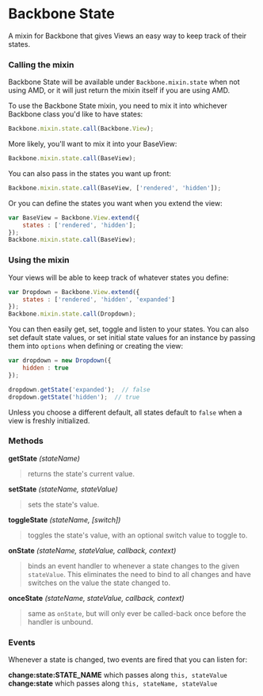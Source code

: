 # Backbone State

A mixin for Backbone that gives Views an easy way to keep track of their states.

### Calling the mixin

Backbone State will be available under `Backbone.mixin.state` when not using AMD, or it will just return the mixin itself if you are using AMD.

To use the Backbone State mixin, you need to mix it into whichever Backbone class you'd like to have states:

```javascript
Backbone.mixin.state.call(Backbone.View);
```

More likely, you'll want to mix it into your BaseView:

```javascript
Backbone.mixin.state.call(BaseView);
```

You can also pass in the states you want up front:

```javascript
Backbone.mixin.state.call(BaseView, ['rendered', 'hidden']);
```

Or you can define the states you want when you extend the view:

```javascript
var BaseView = Backbone.View.extend({
    states : ['rendered', 'hidden'];
});
Backbone.mixin.state.call(BaseView);
```

### Using the mixin

Your views will be able to keep track of whatever states you define:

```javascript
var Dropdown = Backbone.View.extend({
    states : ['rendered', 'hidden', 'expanded']
});
Backbone.mixin.state.call(Dropdown);
```

You can then easily get, set, toggle and listen to your states. You can also set default state values, or set initial state values for an instance by passing them into `options` when defining or creating the view:

```javascript
var dropdown = new Dropdown({
    hidden : true
});

dropdown.getState('expanded');  // false
dropdown.getState('hidden');  // true
```

Unless you choose a different default, all states default to `false` when a view is freshly initialized.


### Methods

**getState** _(stateName)_
> returns the state's current value.

**setState** _(stateName, stateValue)_
> sets the state's value.

**toggleState** _(stateName, [switch])_
> toggles the state's value, with an optional switch value to toggle to.

**onState** _(stateName, stateValue, callback, context)_ 
> binds an event handler to whenever a state changes to the given `stateValue`. This eliminates the need to bind to all changes and have switches on the value the state changed to.

**onceState** _(stateName, stateValue, callback, context)_ 
> same as `onState`, but will only ever be called-back once before the handler is unbound.


### Events

Whenever a state is changed, two events are fired that you can listen for:

**change:state:STATE_NAME** which passes along `this, stateValue`
**change:state** which passes along `this, stateName, stateValue`